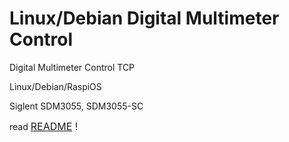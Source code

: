 # Linux/Debian Digital Multimeter Control
Digital Multimeter Control TCP

Linux/Debian/RaspiOS

Siglent SDM3055, SDM3055-SC<br>

read <font size="3"><a href="/README" target="_blank" >README</a> !
